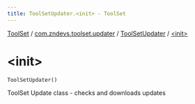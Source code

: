 ```yaml
---
title: ToolSetUpdater.<init> - ToolSet
---
```


[ToolSet](../../index.html) / [com.zndevs.toolset.updater](../index.html) / [ToolSetUpdater](index.html) / [&lt;init&gt;](./-init-.html)

# &lt;init&gt;

`ToolSetUpdater()`

ToolSet Update class - checks and downloads updates

